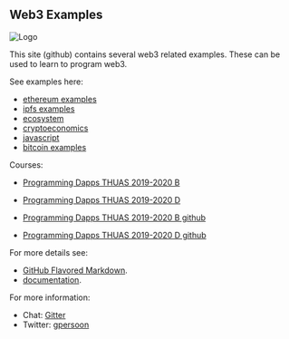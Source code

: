 ## Web3 Examples
![Logo](https://web3examples.github.io/logo.png)

This site (github) contains several web3 related examples. These can be used to learn to program web3.

See examples here:
- [ethereum examples](../../../ethereum/)
- [ipfs examples](../../../ipfs/)
- [ecosystem](../../../ecosystem/)
- [cryptoeconomics](../../../cryptoeconomics/)
- [javascript](../../../javascript/)
- [bitcoin examples](../../../bitcoin/)

Courses:
- [Programming Dapps THUAS 2019-2020 B](../../../THUASMinorBlockchain/20192020B_IT.md)
- [Programming Dapps THUAS 2019-2020 D](../../../THUASMinorBlockchain/20192020D_IT.md)

- [Programming Dapps THUAS 2019-2020 B github](https://github.com/web3examples/THUASMinorBlockchain/blob/master/20192020B_IT.md)
- [Programming Dapps THUAS 2019-2020 D github](https://github.com/web3examples/THUASMinorBlockchain/blob/master/20192020D_IT.md)



For more details see:
- [GitHub Flavored Markdown](https://guides.github.com/features/mastering-markdown/).<br/>
- [documentation](https://help.github.com/categories/github-pages-basics/).<br/>


For more information:
- Chat: [Gitter](https://gitter.im/web3examples/community)
- Twitter: [gpersoon](https://twitter.com/gpersoon)

